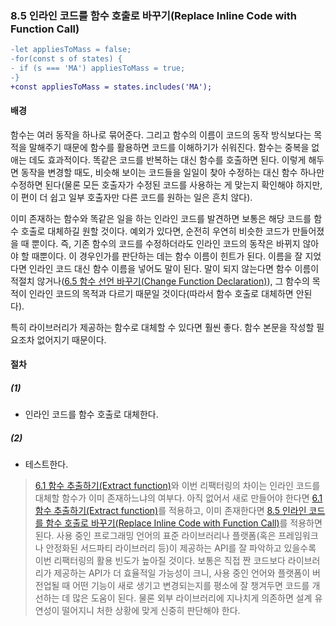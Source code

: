 ### 8.5 인라인 코드를 함수 호출로 바꾸기(Replace Inline Code with Function Call)
```diff
-let appliesToMass = false;
-for(const s of states) {
- if (s === 'MA') appliesToMass = true;
-}
+const appliesToMass = states.includes('MA');
```
#### 배경
함수는 여러 동작을 하나로 묶어준다. 그리고 함수의 이름이 코드의 동작 방식보다는 목적을 말해주기 때문에 함수를 활용하면 코드를 이해하기가 쉬워진다. 함수는 중복을 없애는 데도 효과적이다. 똑같은 코드를 반복하는 대신 함수를 호출하면 된다. 이렇게 해두면 동작을 변경할 때도, 비슷해 보이는 코드들을 일일이 찾아 수정하는 대신 함수 하나만 수정하면 된다(물론 모든 호출자가 수정된 코드를 사용하는 게 맞는지 확인해야 하지만, 이 편이 더 쉽고 일부 호출자만 다른 코드를 원하는 일은 흔치 않다).

이미 존재하는 함수와 똑같은 일을 하는 인라인 코드를 발견하면 보통은 해당 코드를 함수 호출로 대체하길 원할 것이다. 예외가 있다면, 순전히 우연히 비슷한 코드가 만들어졌을 때 뿐이다. 즉, 기존 함수의 코드를 수정하더라도 인라인 코드의 동작은 바뀌지 않아야 할 때뿐이다. 이 경우인가를 판단하는 데는 함수 이름이 힌트가 된다. 이름을 잘 지었다면 인라인 코드 대신 함수 이름을 넣어도 말이 된다. 말이 되지 않는다면 함수 이름이 적절치 않거나([6.5 함수 선언 바꾸기(Change Function Declaration)](https://github.com/wonder13662/refactoring-v2/blob/writing/chapter06/6-5.md)), 그 함수의 목적이 인라인 코드의 목적과 다르기 때문일 것이다(따라서 함수 호출로 대체하면 안된다). 

특히 라이브러리가 제공하는 함수로 대체할 수 있다면 훨씬 좋다. 함수 본문을 작성할 필요조차 없어지기 때문이다.
#### 절차
##### (1)
- 인라인 코드를 함수 호출로 대체한다.
##### (2)
- 테스트한다.
> [6.1 함수 추출하기(Extract function)](https://github.com/wonder13662/refactoring-v2/blob/writing/chapter06/6-1.md)와 이번 리팩터링의 차이는 인라인 코드를 대체할 함수가 이미 존재하느냐의 여부다. 아직 없어서 새로 만들어야 한다면 [6.1 함수 추출하기(Extract function)](https://github.com/wonder13662/refactoring-v2/blob/writing/chapter06/6-1.md)를 적용하고, 이미 존재한다면 [8.5 인라인 코드를 함수 호출로 바꾸기(Replace Inline Code with Function Call)](https://github.com/wonder13662/refactoring-v2/blob/writing/chapter08/8-5.md)를 적용하면 된다. 사용 중인 프로그래밍 언어의 표준 라이브러리나 플랫폼(혹은 프레임워크나 안정화된 서드파티 라이브러리 등)이 제공하는 API를 잘 파악하고 있을수록 이번 리팩터링의 활용 빈도가 높아질 것이다. 보통은 직접 짠 코드보다 라이브러리가 제공하는 API가 더 효율적일 가능성이 크니, 사용 중인 언어와 플랫폼이 버전업될 때 어떤 기능이 새로 생기고 변경되는지를 평소에 잘 챙겨두면 코드를 개선하는 데 많은 도움이 된다. 물론 외부 라이브러리에 지나치게 의존하면 설계 유연성이 떨어지니 처한 상황에 맞게 신중히 판단해야 한다.